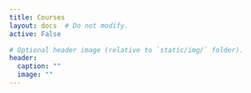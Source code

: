 ```yaml
---
title: Courses
layout: docs  # Do not modify.
active: False

# Optional header image (relative to `static/img/` folder).
header:
  caption: ""
  image: ""
---
```


